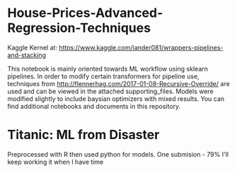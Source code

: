 # House-Prices-Advanced-Regression-Techniques

Kaggle Kernel at: https://www.kaggle.com/jander081/wrappers-pipelines-and-stacking

This notebook is mainly oriented towards ML workflow using sklearn pipelines. In order to modify certain transformers for pipeline use, techniques from http://flennerhag.com/2017-01-08-Recursive-Override/ are used and can be viewed in the attached supporting_files. Models were modified slightly to include baysian optimizers with mixed results. You can find additional notebooks and documents in this repository.

# Titanic: ML from Disaster
Preprocessed with R then used python for models. One submision - 79%
I'll keep working it when I have time
